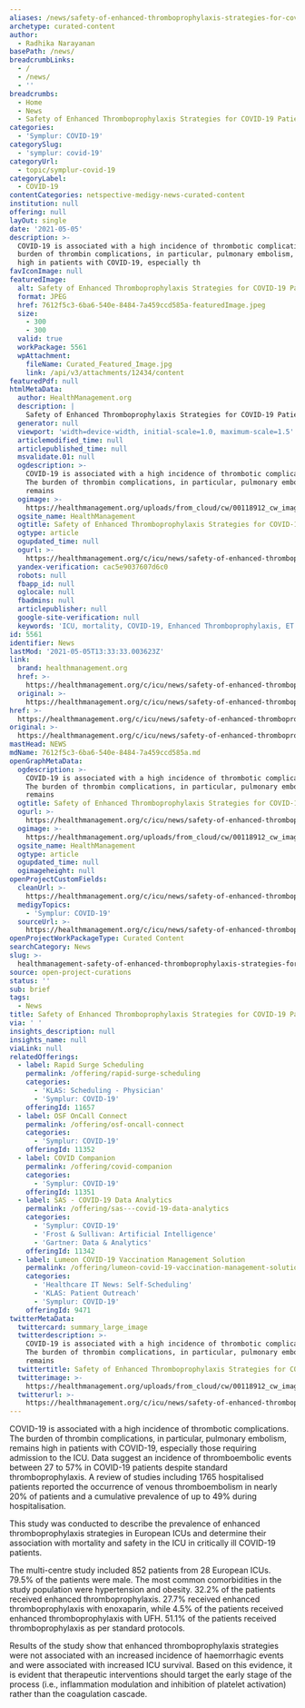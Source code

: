 ```yaml
---
aliases: /news/safety-of-enhanced-thromboprophylaxis-strategies-for-covid-19-patients
archetype: curated-content
author:
  - Radhika Narayanan
basePath: /news/
breadcrumbLinks:
  - /
  - /news/
  - ''
breadcrumbs:
  - Home
  - News
  - Safety of Enhanced Thromboprophylaxis Strategies for COVID-19 Patients
categories:
  - 'Symplur: COVID-19'
categorySlug:
  - 'symplur: covid-19'
categoryUrl:
  - topic/symplur-covid-19
categoryLabel:
  - COVID-19
contentCategories: netspective-medigy-news-curated-content
institution: null
offering: null
layOut: single
date: '2021-05-05'
description: >-
  COVID-19 is associated with a high incidence of thrombotic complications. The
  burden of thrombin complications, in particular, pulmonary embolism, remains
  high in patients with COVID-19, especially th
favIconImage: null
featuredImage:
  alt: Safety of Enhanced Thromboprophylaxis Strategies for COVID-19 Patients
  format: JPEG
  href: 7612f5c3-6ba6-540e-8484-7a459ccd585a-featuredImage.jpeg
  size:
    - 300
    - 300
  valid: true
  workPackage: 5561
  wpAttachment:
    fileName: Curated_Featured_Image.jpg
    link: /api/v3/attachments/12434/content
featuredPdf: null
htmlMetaData:
  author: HealthManagement.org
  description: |
    Safety of Enhanced Thromboprophylaxis Strategies for COVID-19 Patients
  generator: null
  viewport: 'width=device-width, initial-scale=1.0, maximum-scale=1.5'
  articlemodified_time: null
  articlepublished_time: null
  msvalidate.01: null
  ogdescription: >-
    COVID-19 is associated with a high incidence of thrombotic complications.
    The burden of thrombin complications, in particular, pulmonary embolism,
    remains
  ogimage: >-
    https://healthmanagement.org/uploads/from_cloud/cw/00118912_cw_image_wi_070f4a7fa54ba1632f7e05160846bf3b.jpg
  ogsite_name: HealthManagement
  ogtitle: Safety of Enhanced Thromboprophylaxis Strategies for COVID-19 Patients
  ogtype: article
  ogupdated_time: null
  ogurl: >-
    https://healthmanagement.org/c/icu/news/safety-of-enhanced-thromboprophylaxis-strategies-for-covid-19-patients
  yandex-verification: cac5e9037607d6c0
  robots: null
  fbapp_id: null
  oglocale: null
  fbadmins: null
  articlepublisher: null
  google-site-verification: null
  keywords: 'ICU, mortality, COVID-19, Enhanced Thromboprophylaxis, ET'
id: 5561
identifier: News
lastMod: '2021-05-05T13:33:33.003623Z'
link:
  brand: healthmanagement.org
  href: >-
    https://healthmanagement.org/c/icu/news/safety-of-enhanced-thromboprophylaxis-strategies-for-covid-19-patients
  original: >-
    https://healthmanagement.org/c/icu/news/safety-of-enhanced-thromboprophylaxis-strategies-for-covid-19-patients
href: >-
  https://healthmanagement.org/c/icu/news/safety-of-enhanced-thromboprophylaxis-strategies-for-covid-19-patients
original: >-
  https://healthmanagement.org/c/icu/news/safety-of-enhanced-thromboprophylaxis-strategies-for-covid-19-patients
mastHead: NEWS
mdName: 7612f5c3-6ba6-540e-8484-7a459ccd585a.md
openGraphMetaData:
  ogdescription: >-
    COVID-19 is associated with a high incidence of thrombotic complications.
    The burden of thrombin complications, in particular, pulmonary embolism,
    remains
  ogtitle: Safety of Enhanced Thromboprophylaxis Strategies for COVID-19 Patients
  ogurl: >-
    https://healthmanagement.org/c/icu/news/safety-of-enhanced-thromboprophylaxis-strategies-for-covid-19-patients
  ogimage: >-
    https://healthmanagement.org/uploads/from_cloud/cw/00118912_cw_image_wi_070f4a7fa54ba1632f7e05160846bf3b.jpg
  ogsite_name: HealthManagement
  ogtype: article
  ogupdated_time: null
  ogimageheight: null
openProjectCustomFields:
  cleanUrl: >-
    https://healthmanagement.org/c/icu/news/safety-of-enhanced-thromboprophylaxis-strategies-for-covid-19-patients
  medigyTopics:
    - 'Symplur: COVID-19'
  sourceUrl: >-
    https://healthmanagement.org/c/icu/news/safety-of-enhanced-thromboprophylaxis-strategies-for-covid-19-patients
openProjectWorkPackageType: Curated Content
searchCategory: News
slug: >-
  healthmanagement-safety-of-enhanced-thromboprophylaxis-strategies-for-covid-19-patients
source: open-project-curations
status: ''
sub: brief
tags:
  - News
title: Safety of Enhanced Thromboprophylaxis Strategies for COVID-19 Patients
via: ' '
insights_description: null
insights_name: null
viaLink: null
relatedOfferings:
  - label: Rapid Surge Scheduling
    permalink: /offering/rapid-surge-scheduling
    categories:
      - 'KLAS: Scheduling - Physician'
      - 'Symplur: COVID-19'
    offeringId: 11657
  - label: OSF OnCall Connect
    permalink: /offering/osf-oncall-connect
    categories:
      - 'Symplur: COVID-19'
    offeringId: 11352
  - label: COVID Companion
    permalink: /offering/covid-companion
    categories:
      - 'Symplur: COVID-19'
    offeringId: 11351
  - label: SAS - COVID-19 Data Analytics
    permalink: /offering/sas---covid-19-data-analytics
    categories:
      - 'Symplur: COVID-19'
      - 'Frost & Sullivan: Artificial Intelligence'
      - 'Gartner: Data & Analytics'
    offeringId: 11342
  - label: Lumeon COVID-19 Vaccination Management Solution
    permalink: /offering/lumeon-covid-19-vaccination-management-solution
    categories:
      - 'Healthcare IT News: Self-Scheduling'
      - 'KLAS: Patient Outreach'
      - 'Symplur: COVID-19'
    offeringId: 9471
twitterMetaData:
  twittercard: summary_large_image
  twitterdescription: >-
    COVID-19 is associated with a high incidence of thrombotic complications.
    The burden of thrombin complications, in particular, pulmonary embolism,
    remains
  twittertitle: Safety of Enhanced Thromboprophylaxis Strategies for COVID-19 Patients
  twitterimage: >-
    https://healthmanagement.org/uploads/from_cloud/cw/00118912_cw_image_wi_070f4a7fa54ba1632f7e05160846bf3b.jpg
  twitterurl: >-
    https://healthmanagement.org/c/icu/news/safety-of-enhanced-thromboprophylaxis-strategies-for-covid-19-patients
---
```

<p>COVID-19 is associated with a high incidence of thrombotic complications. The burden of thrombin complications, in particular, pulmonary embolism, remains high in patients with COVID-19, especially those requiring admission to the ICU. Data suggest an incidence of thromboembolic events between 27 to 57% in COVID-19 patients despite standard thromboprophylaxis. A review of studies including 1765 hospitalised patients reported the occurrence of venous thromboembolism in nearly 20% of patients and a cumulative prevalence of up to 49% during hospitalisation.</p><p>This study was conducted to describe the prevalence of enhanced thromboprophylaxis strategies in European ICUs and determine their association with mortality and safety in the ICU in critically ill COVID-19 patients.</p><p>The multi-centre study included 852 patients from 28 European ICUs. 79.5% of the patients were male. The most common comorbidities in the study population were hypertension and obesity. 32.2% of the patients received enhanced thromboprophylaxis. 27.7% received enhanced thromboprophylaxis with enoxaparin, while 4.5% of the patients received enhanced thromboprophylaxis with UFH. 51.1% of the patients received thromboprophylaxis as per standard protocols.</p><p>Results of the study show that enhanced thromboprophylaxis strategies were not associated with an increased incidence of haemorrhagic events and were associated with increased ICU survival. Based on this evidence, it is evident that therapeutic interventions should target the early stage of the process (i.e., inflammation modulation and inhibition of platelet activation) rather than the coagulation cascade.&nbsp;</p>